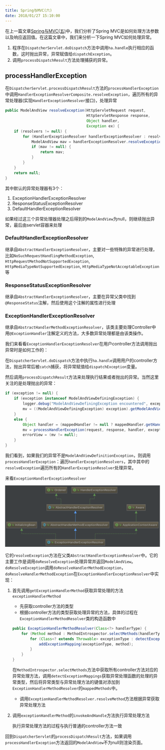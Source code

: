 ```yaml
---
title: Spring与MVC(六)
date: 2018/01/27 15:10:00
---
```


在上一篇文章[Spring与MVC(五)][1]中，我们分析了Spring MVC是如何处理方法参数以及响应返回值。在这篇文章中，我们来分析一下Spring MVC如何处理异常。

1. 程序在`DispatcherServlet.doDispatch`方法中调用`ha.handle`执行相应的函数，这时抛出异常，异常赋值给`dispatchException`。
2. 调用`processDispatchResult`方法处理捕获的异常。
<!-- more -->

## processHandlerException

在`DispatcherServlet.processDispatchResult`方法的`processHandlerException`中调用`HandlerExceptionResolverComposite.resolveException`，遍历所有的异常处理器(实现`HandlerExceptionResolver`接口)，处理异常

```java
public ModelAndView resolveException(HttpServletRequest request,
									 HttpServletResponse response,
									 Object handler,
									 Exception ex) {
	if (resolvers != null) {
		for (HandlerExceptionResolver handlerExceptionResolver : resolvers) {
			ModelAndView mav = handlerExceptionResolver.resolveException(request, response, handler, ex);
			if (mav != null) {
				return mav;
			}
		}
	}
	return null;
}
```

其中默认的异常处理器有3个：

1. ExceptionHandlerExceptionResolver
2. ResponseStatusExceptionResolver
3. DefaultHandlerExceptionResolver

如果经过这三个异常处理器处理之后得到的`ModelAndView`为null，则继续抛出异常，最后由servlet容器来处理

### DefaultHandlerExceptionResolver

继承自`AbstractHandlerExceptionResolver`，主要对一些特殊的异常进行处理，比如`NoSuchRequestHandlingMethodException`, `HttpRequestMethodNotSupportedException`, `HttpMediaTypeNotSupportedException`, `HttpMediaTypeNotAcceptableException`等

### ResponseStatusExceptionResolver

继承自`AbstractHandlerExceptionResolver`，主要在异常父类中找到`@ResponseStatus`注解，然后使用这个注解的属性进行处理

### ExceptionHandlerExceptionResolver

继承自`AbstractHandlerMethodExceptionResolver`，该类主要处理Controller中用`@ExceptionHandler`注解定义的方法，大多数异常处理都是由该类操作。

我们来看看`ExceptionHandlerExceptionResolver`在用户controller方法调用抛出异常时是如何工作的：

在`DispatcherServlet.doDispatch`方法中执行`ha.handle`调用用户的controller方法，抛出异常后被`catch`捕获，将异常赋值给`dispatchException`变量。

然后调用`processDispatchResult`方法来处理执行结果或者抛出的异常。当然这里关注的是处理抛出的异常：

```java
if (exception != null) {
	if (exception instanceof ModelAndViewDefiningException) {
		logger.debug("ModelAndViewDefiningException encountered", exception);
		mv = ((ModelAndViewDefiningException) exception).getModelAndView();
	}
	else {
		Object handler = (mappedHandler != null ? mappedHandler.getHandler() : null);
		mv = processHandlerException(request, response, handler, exception);
		errorView = (mv != null);
	}
}
```

我们看到，如果我们的异常不是`ModelAndViewDefinitionException`，则调用`processHandlerException`：遍历`handlerExceptionResolvers`，其中其中的`resolveException`遍历所有的`HandlerExceptionResolver`处理异常。

来看`ExceptionHandlerExceptionResolver`

![ExceptionHandlerExceptionResolve](media/ExceptionHandlerExceptionResolver.png)


它的`resolveException`方法在父类`AbstractHandlerExceptionResolver`中。它的主要工作是调用`doResolveException`处理异常并返回`ModelAndView`。`doResolveException`调用`doResolveHandlerMethodException`，`doResolveHandlerMethodException`在`ExceptionHandlerExceptionResolver`中实现：

1. 首先调用`getExceptionHandlerMethod`获取异常处理的方法`exceptionHandlerMethod`

	- 先获取controller方法的类型
	- 根据controller方法的类型获取处理异常的方法，具体的过程在`ExceptionHandlerMethodResolver`类的构造函数中

	```java
	public ExceptionHandlerMethodResolver(Class<?> handlerType) {
		for (Method method : MethodIntrospector.selectMethods(handlerType, EXCEPTION_HANDLER_METHODS)) {
			for (Class<? extends Throwable> exceptionType : detectExceptionMappings(method)) {
				addExceptionMapping(exceptionType, method);
			}
		}
	}
	```

	在`MethodIntrospector.selectMethods`方法中获取所有controller方法对应的异常处理方法，调用`detectExceptionMappings`获取异常处理函数的处理的异常类型，然后将异常类型与异常处理方法的键值对添加到`ExceptionHandlerMethodResolver`的`mappedMethods`中。

	- 调用`ExceptionHandlerMethodResolver.resolveMethod`方法根据异常获取异常处理方法

2. 调用`exceptionHandlerMethod`的`invokeAndHandle`方法执行异常处理方法

	执行异常处理方法的过程与执行普通的controller方法一致

回到`DispatcherServlet`的`processDispatchResult`方法，如果调用`processHandlerException`方法返回的`ModelAndView`不为null则渲染页面。


[1]: /articles/Spring/Spring与MVC(五).html

